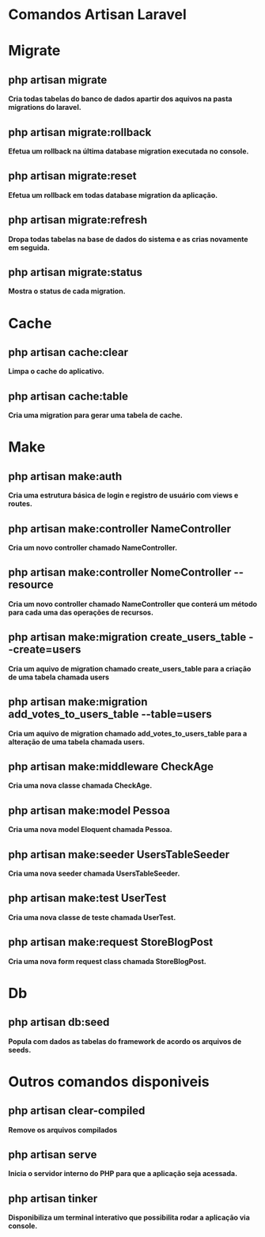 <h1>Comandos Artisan Laravel<h1>

<h1><b>Migrate<b></h1>
<h2><b>php artisan migrate<b></h2>
  <p>Cria todas tabelas do banco de dados apartir dos aquivos na pasta migrations do laravel.</p>
<h2><b>php artisan migrate:rollback</b></h2>
  <p>Efetua um rollback na última database migration executada no console.</p>
<h2><b>php artisan migrate:reset</b></h2> 
  <p>Efetua um rollback em todas database migration da aplicação.</p>
<h2><b>php artisan migrate:refresh</b></h2>
  <p>Dropa todas tabelas na base de dados do sistema e as crias novamente em seguida.</p>
<h2><b>php artisan migrate:status</b></h2>
  <p>Mostra o status de cada migration.</p>
 
<h1><b>Cache</b></h1>
<h2><b>php artisan cache:clear</b></h2>
  <p>Limpa o cache do aplicativo.</p>
<h2><b>php artisan cache:table</b></h2>        
  <p>Cria uma migration para gerar uma tabela de cache.</p>
  
<h1><b>Make</b></h1>
<h2><b>php artisan make:auth</b></h2>
  <p>Cria uma estrutura básica de login e registro de usuário com views e routes.</p>
<h2><b>php artisan make:controller NameController</b></h2>
  <p>Cria um novo controller chamado <b>NameController</b>.</p>
<h2><b>php artisan make:controller NomeController --resource</b></h2>
  <p>Cria um novo controller chamado <b>NameController</b> que conterá um método para cada uma das operações de recursos.</p>
<h2><b>php artisan make:migration create_users_table --create=users<b></h2>
  <p>Cria um aquivo de migration chamado <b>create_users_table</b> para a criação de uma tabela chamada <b>users</b></p>
<h2>php artisan make:migration add_votes_to_users_table --table=users</h2>
  <p>Cria um aquivo de migration chamado <b>add_votes_to_users_table</b> para a alteração de uma tabela chamada <b>users</b>.</p>
<h2>php artisan make:middleware CheckAge</h2>
  <p>Cria uma nova classe chamada <b>CheckAge</b>.</p>
<h2>php artisan make:model Pessoa</h2>
  <p>Cria uma nova model Eloquent chamada <b>Pessoa</b>.</p>
<h2>php artisan make:seeder UsersTableSeeder</h2>
  <p>Cria uma nova seeder chamada <b>UsersTableSeeder</b>.</p>
<h2>php artisan make:test UserTest</h2>
  <p>Cria uma nova classe de teste chamada <b>UserTest</b>.</p>
<h2>php artisan make:request StoreBlogPost</h2>
  <p>Cria uma nova form request class chamada <b>StoreBlogPost</b>.</p>
  
<h1><b>Db</b></h1>
<h2><b>php artisan db:seed<b></h2>
  <p>Popula com dados as tabelas do framework de acordo os arquivos de seeds.</p>

<h1><b>Outros comandos disponiveis</h1>
<h2><b>php artisan clear-compiled<b></h2>
  <p>Remove os arquivos compilados</p>
<h2><b>php artisan serve<b></h2>
  <p>Inicia o servidor interno do PHP para que a aplicação seja acessada.</p>
<h2><b>php artisan tinker<b></h2>
  <p>Disponibiliza um terminal interativo que possibilita rodar a aplicação via console.</p>
  

  

